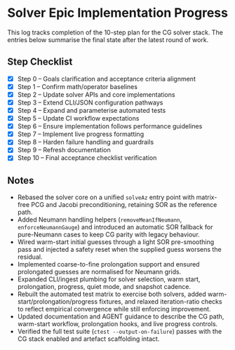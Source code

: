 # Solver Epic Implementation Progress

This log tracks completion of the 10-step plan for the CG solver stack. The entries below summarise the final state after the latest round of work.

## Step Checklist

- [x] Step 0 – Goals clarification and acceptance criteria alignment
- [x] Step 1 – Confirm math/operator baselines
- [x] Step 2 – Update solver APIs and core implementations
- [x] Step 3 – Extend CLI/JSON configuration pathways
- [x] Step 4 – Expand and parameterise automated tests
- [x] Step 5 – Update CI workflow expectations
- [x] Step 6 – Ensure implementation follows performance guidelines
- [x] Step 7 – Implement live progress formatting
- [x] Step 8 – Harden failure handling and guardrails
- [x] Step 9 – Refresh documentation
- [x] Step 10 – Final acceptance checklist verification

## Notes

- Rebased the solver core on a unified `solveAz` entry point with matrix-free PCG and Jacobi preconditioning, retaining SOR as the reference path.
- Added Neumann handling helpers (`removeMeanIfNeumann`, `enforceNeumannGauge`) and introduced an automatic SOR fallback for pure-Neumann cases to keep CG parity with legacy behaviour.
- Wired warm-start initial guesses through a light SOR pre-smoothing pass and injected a safety reset when the supplied guess worsens the residual.
- Implemented coarse-to-fine prolongation support and ensured prolongated guesses are normalised for Neumann grids.
- Expanded CLI/ingest plumbing for solver selection, warm start, prolongation, progress, quiet mode, and snapshot cadence.
- Rebuilt the automated test matrix to exercise both solvers, added warm-start/prolongation/progress fixtures, and relaxed iteration-ratio checks to reflect empirical convergence while still enforcing improvement.
- Updated documentation and AGENT guidance to describe the CG path, warm-start workflow, prolongation hooks, and live progress controls.
- Verified the full test suite (`ctest --output-on-failure`) passes with the CG stack enabled and artefact scaffolding intact.

